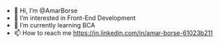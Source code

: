 - 👋 Hi, I’m @AmarBorse
- 👀 I’m interested in Front-End Development
- 🌱 I’m currently learning BCA
- 📫 How to reach me https://in.linkedin.com/in/amar-borse-61023b211

<!---
AmarBorse/AmarBorse is a ✨ special ✨ repository because its `README.md` (this file) appears on your GitHub profile.
You can click the Preview link to take a look at your changes.
--->
